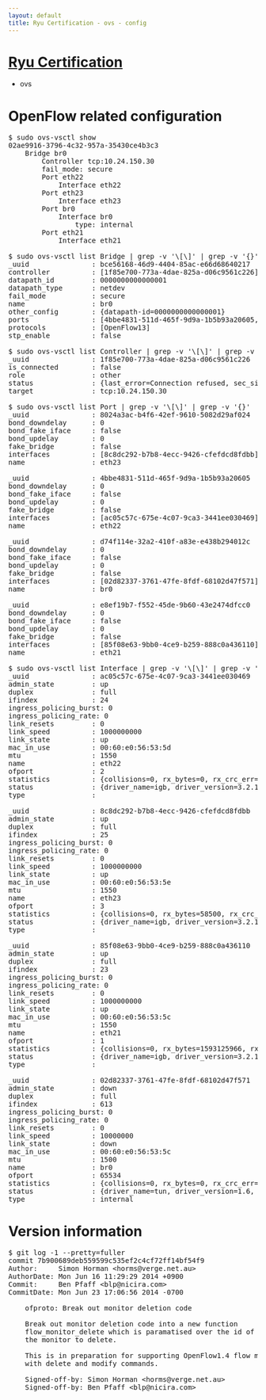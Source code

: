 ```yaml
---
layout: default
title: Ryu Certification - ovs - config
---
```

# [Ryu Certification](http://osrg.github.io/ryu/certification.html)
* ovs 

# OpenFlow related configuration
<pre>
$ sudo ovs-vsctl show
02ae9916-3796-4c32-957a-35430ce4b3c3
    Bridge br0
        Controller tcp:10.24.150.30
        fail_mode: secure
        Port eth22
            Interface eth22
        Port eth23
            Interface eth23
        Port br0
            Interface br0
                type: internal
        Port eth21
            Interface eth21

$ sudo ovs-vsctl list Bridge | grep -v '\[\]' | grep -v '{}'
_uuid               : bce56168-46d9-4404-85ac-e66d68640217
controller          : [1f85e700-773a-4dae-825a-d06c9561c226]
datapath_id         : 0000000000000001
datapath_type       : netdev
fail_mode           : secure
name                : br0
other_config        : {datapath-id=0000000000000001}
ports               : [4bbe4831-511d-465f-9d9a-1b5b93a20605, 8024a3ac-b4f6-42ef-9610-5082d29af024, d74f114e-32a2-410f-a83e-e438b294012c, e8ef19b7-f552-45de-9b60-43e2474dfcc0]
protocols           : [OpenFlow13]
stp_enable          : false

$ sudo ovs-vsctl list Controller | grep -v '\[\]' | grep -v '{}'
_uuid               : 1f85e700-773a-4dae-825a-d06c9561c226
is_connected        : false
role                : other
status              : {last_error=Connection refused, sec_since_connect=972, sec_since_disconnect=2, state=BACKOFF}
target              : tcp:10.24.150.30

$ sudo ovs-vsctl list Port | grep -v '\[\]' | grep -v '{}'
_uuid               : 8024a3ac-b4f6-42ef-9610-5082d29af024
bond_downdelay      : 0
bond_fake_iface     : false
bond_updelay        : 0
fake_bridge         : false
interfaces          : [8c8dc292-b7b8-4ecc-9426-cfefdcd8fdbb]
name                : eth23

_uuid               : 4bbe4831-511d-465f-9d9a-1b5b93a20605
bond_downdelay      : 0
bond_fake_iface     : false
bond_updelay        : 0
fake_bridge         : false
interfaces          : [ac05c57c-675e-4c07-9ca3-3441ee030469]
name                : eth22

_uuid               : d74f114e-32a2-410f-a83e-e438b294012c
bond_downdelay      : 0
bond_fake_iface     : false
bond_updelay        : 0
fake_bridge         : false
interfaces          : [02d82337-3761-47fe-8fdf-68102d47f571]
name                : br0

_uuid               : e8ef19b7-f552-45de-9b60-43e2474dfcc0
bond_downdelay      : 0
bond_fake_iface     : false
bond_updelay        : 0
fake_bridge         : false
interfaces          : [85f08e63-9bb0-4ce9-b259-888c0a436110]
name                : eth21

$ sudo ovs-vsctl list Interface | grep -v '\[\]' | grep -v '{}'
_uuid               : ac05c57c-675e-4c07-9ca3-3441ee030469
admin_state         : up
duplex              : full
ifindex             : 24
ingress_policing_burst: 0
ingress_policing_rate: 0
link_resets         : 0
link_speed          : 1000000000
link_state          : up
mac_in_use          : 00:60:e0:56:53:5d
mtu                 : 1550
name                : eth22
ofport              : 2
statistics          : {collisions=0, rx_bytes=0, rx_crc_err=0, rx_dropped=0, rx_errors=0, rx_frame_err=0, rx_over_err=0, rx_packets=0, tx_bytes=3370192632, tx_dropped=0, tx_errors=0, tx_packets=33787388}
status              : {driver_name=igb, driver_version=3.2.10-k, firmware_version=2.10-9}
type                : 

_uuid               : 8c8dc292-b7b8-4ecc-9426-cfefdcd8fdbb
admin_state         : up
duplex              : full
ifindex             : 25
ingress_policing_burst: 0
ingress_policing_rate: 0
link_resets         : 0
link_speed          : 1000000000
link_state          : up
mac_in_use          : 00:60:e0:56:53:5e
mtu                 : 1550
name                : eth23
ofport              : 3
statistics          : {collisions=0, rx_bytes=58500, rx_crc_err=0, rx_dropped=0, rx_errors=0, rx_frame_err=0, rx_over_err=0, rx_packets=39, tx_bytes=2844719080, tx_dropped=0, tx_errors=0, tx_packets=10487098}
status              : {driver_name=igb, driver_version=3.2.10-k, firmware_version=2.10-9}
type                : 

_uuid               : 85f08e63-9bb0-4ce9-b259-888c0a436110
admin_state         : up
duplex              : full
ifindex             : 23
ingress_policing_burst: 0
ingress_policing_rate: 0
link_resets         : 0
link_speed          : 1000000000
link_state          : up
mac_in_use          : 00:60:e0:56:53:5c
mtu                 : 1550
name                : eth21
ofport              : 1
statistics          : {collisions=0, rx_bytes=1593125966, rx_crc_err=0, rx_dropped=0, rx_errors=0, rx_frame_err=0, rx_over_err=0, rx_packets=81348891, tx_bytes=0, tx_dropped=0, tx_errors=0, tx_packets=0}
status              : {driver_name=igb, driver_version=3.2.10-k, firmware_version=2.10-9}
type                : 

_uuid               : 02d82337-3761-47fe-8fdf-68102d47f571
admin_state         : down
duplex              : full
ifindex             : 613
ingress_policing_burst: 0
ingress_policing_rate: 0
link_resets         : 0
link_speed          : 10000000
link_state          : down
mac_in_use          : 00:60:e0:56:53:5c
mtu                 : 1500
name                : br0
ofport              : 65534
statistics          : {collisions=0, rx_bytes=0, rx_crc_err=0, rx_dropped=0, rx_errors=0, rx_frame_err=0, rx_over_err=0, rx_packets=0, tx_bytes=0, tx_dropped=0, tx_errors=0, tx_packets=0}
status              : {driver_name=tun, driver_version=1.6, firmware_version=N/A}
type                : internal
</pre>

# Version information
<pre>
$ git log -1 --pretty=fuller
commit 7b900689deb559599c535ef2c4cf72ff14bf54f9
Author:     Simon Horman &lt;horms@verge.net.au&gt;
AuthorDate: Mon Jun 16 11:29:29 2014 +0900
Commit:     Ben Pfaff &lt;blp@nicira.com&gt;
CommitDate: Mon Jun 23 17:06:56 2014 -0700

    ofproto: Break out monitor deletion code
    
    Break out monitor deletion code into a new function
    flow_monitor_delete which is paramatised over the id of
    the monitor to delete.
    
    This is in preparation for supporting OpenFlow1.4 flow monitor requests
    with delete and modify commands.
    
    Signed-off-by: Simon Horman &lt;horms@verge.net.au&gt;
    Signed-off-by: Ben Pfaff &lt;blp@nicira.com&gt;
</pre>
